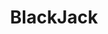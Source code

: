 ---
layout: ../../layouts/ProjectLayout.astro
title: BlackJack
date:
projectRole:
intro:
image:
  url:
  alt: "Temporary"
problem:
solution:
projectResults:
techTitle: "Technologies"
tech:
tools:
processTitle: "Development Process"
process:
reflection: 
---